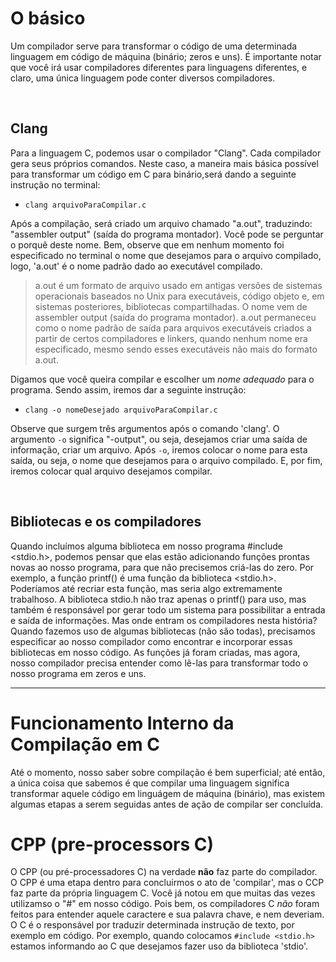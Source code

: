 # O básico
Um compilador serve para transformar o código de uma determinada linguagem em código de máquina (binário; zeros e uns). É importante notar que você irá usar compiladores diferentes para linguagens diferentes, e claro, uma única linguagem pode conter diversos compiladores.

</br>

## Clang
Para a linguagem C, podemos usar o compilador "Clang". Cada compilador gera seus próprios comandos. Neste caso, a maneira mais básica possível para transformar um código em C para binário,será dando a seguinte instrução no terminal:
- `clang arquivoParaCompilar.c`

Após a compilação, será criado um arquivo chamado "a.out", traduzindo: "assembler output" (saída do programa montador). Você pode se perguntar o porquê deste nome. Bem, observe que em nenhum momento foi especificado no terminal o nome que desejamos para o arquivo compilado, logo, 'a.out' é o nome padrão dado ao executável compilado.
> a.out é um formato de arquivo usado em antigas versões de sistemas operacionais baseados no Unix para executáveis, código objeto e, em sistemas posteriores, bibliotecas compartilhadas. O nome vem de assembler output (saída do programa montador). a.out permaneceu como o nome padrão de saída para arquivos executáveis criados a partir de certos compiladores e linkers, quando nenhum nome era especificado, mesmo sendo esses executáveis não mais do formato a.out.

Digamos que você queira compilar e escolher um _nome adequado_ para o programa. Sendo assim, iremos dar a seguinte instrução:
- `clang -o nomeDesejado arquivoParaCompilar.c`

Observe que surgem três argumentos após o comando 'clang'.
O argumento `-o` significa "-output", ou seja, desejamos criar uma saída de informação, criar um arquivo. Após `-o`, iremos colocar o nome para esta saída, ou seja, o nome que desejamos para o arquivo compilado. E, por fim, iremos colocar qual arquivo desejamos compilar.

</br>


## Bibliotecas e os compiladores
Quando incluímos alguma biblioteca em nosso programa #include <stdio.h>, podemos pensar que elas estão adicionando funções prontas novas ao nosso programa, para que não precisemos criá-las do zero. Por exemplo, a função printf() é uma função da biblioteca <stdio.h>. Poderíamos até recriar esta função, mas seria algo extremamente trabalhoso. A biblioteca stdio.h não traz apenas o printf() para uso, mas também é responsável por gerar todo um sistema para possibilitar a entrada e saída de informações.
Mas onde entram os compiladores nesta história? Quando fazemos uso de algumas bibliotecas (não são todas), precisamos especificar ao nosso compilador como encontrar e incorporar essas bibliotecas em nosso código. As funções já foram criadas, mas agora, nosso compilador precisa entender como lê-las para transformar todo o nosso programa em zeros e uns.

____________________________________________

# Funcionamento Interno da Compilação em C
Até o momento, nosso saber sobre compilação é bem superficial; até então, a única coisa que sabemos é que compilar uma linguagem significa transformar aquele código em linguágem de máquina (binário), mas existem algumas etapas a serem seguidas antes de ação de compilar ser concluída. 

# CPP (pre-processors C)
O CPP (ou pré-processadores C) na verdade __não__ faz parte do compilador. 
O CPP é uma etapa dentro para concluirmos o ato de 'compilar', mas o CCP faz parte da própria linguagem C. 
Você já notou em que muitas das vezes utilizamso o "#" em nosso código. Pois bem, os compiladores C _não_ foram feitos para entender aquele caractere e sua palavra chave, e nem deveriam. O C é o responsável por traduzir determinada instrução de texto, por exemplo em código. 
Por exemplo, quando colocamos `#include <stdio.h>` estamos informando ao C que desejamos fazer uso da biblioteca 'stdio'.  